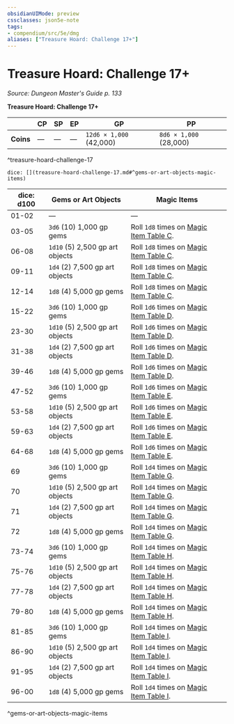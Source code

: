 ```yaml
---
obsidianUIMode: preview
cssclasses: json5e-note
tags:
- compendium/src/5e/dmg
aliases: ["Treasure Hoard: Challenge 17+"]
---
```

# Treasure Hoard: Challenge 17+
*Source: Dungeon Master's Guide p. 133* 

**Treasure Hoard: Challenge 17+**

|  | CP | SP | EP | GP | PP |
|--|----|----|----|----|----|
| **Coins** | — | — | — | `12d6 × 1,000` (42,000) | `8d6 × 1,000` (28,000) |
^treasure-hoard-challenge-17

`dice: [](treasure-hoard-challenge-17.md#^gems-or-art-objects-magic-items)`

| dice: d100 | Gems or Art Objects | Magic Items |
|------------|---------------------|-------------|
| 01-02 | — | — |
| 03-05 | `3d6` (10) 1,000 gp gems | Roll `1d8` times on [Magic Item Table C](/3-Mechanics/CLI/tables/magic-item-table-c.md). |
| 06-08 | `1d10` (5) 2,500 gp art objects | Roll `1d8` times on [Magic Item Table C](/3-Mechanics/CLI/tables/magic-item-table-c.md). |
| 09-11 | `1d4` (2) 7,500 gp art objects | Roll `1d8` times on [Magic Item Table C](/3-Mechanics/CLI/tables/magic-item-table-c.md). |
| 12-14 | `1d8` (4) 5,000 gp gems | Roll `1d8` times on [Magic Item Table C](/3-Mechanics/CLI/tables/magic-item-table-c.md). |
| 15-22 | `3d6` (10) 1,000 gp gems | Roll `1d6` times on [Magic Item Table D](/3-Mechanics/CLI/tables/magic-item-table-d.md). |
| 23-30 | `1d10` (5) 2,500 gp art objects | Roll `1d6` times on [Magic Item Table D](/3-Mechanics/CLI/tables/magic-item-table-d.md). |
| 31-38 | `1d4` (2) 7,500 gp art objects | Roll `1d6` times on [Magic Item Table D](/3-Mechanics/CLI/tables/magic-item-table-d.md). |
| 39-46 | `1d8` (4) 5,000 gp gems | Roll `1d6` times on [Magic Item Table D](/3-Mechanics/CLI/tables/magic-item-table-d.md). |
| 47-52 | `3d6` (10) 1,000 gp gems | Roll `1d6` times on [Magic Item Table E](/3-Mechanics/CLI/tables/magic-item-table-e.md). |
| 53-58 | `1d10` (5) 2,500 gp art objects | Roll `1d6` times on [Magic Item Table E](/3-Mechanics/CLI/tables/magic-item-table-e.md). |
| 59-63 | `1d4` (2) 7,500 gp art objects | Roll `1d6` times on [Magic Item Table E](/3-Mechanics/CLI/tables/magic-item-table-e.md). |
| 64-68 | `1d8` (4) 5,000 gp gems | Roll `1d6` times on [Magic Item Table E](/3-Mechanics/CLI/tables/magic-item-table-e.md). |
| 69 | `3d6` (10) 1,000 gp gems | Roll `1d4` times on [Magic Item Table G](/3-Mechanics/CLI/tables/magic-item-table-g.md). |
| 70 | `1d10` (5) 2,500 gp art objects | Roll `1d4` times on [Magic Item Table G](/3-Mechanics/CLI/tables/magic-item-table-g.md). |
| 71 | `1d4` (2) 7,500 gp art objects | Roll `1d4` times on [Magic Item Table G](/3-Mechanics/CLI/tables/magic-item-table-g.md). |
| 72 | `1d8` (4) 5,000 gp gems | Roll `1d4` times on [Magic Item Table G](/3-Mechanics/CLI/tables/magic-item-table-g.md). |
| 73-74 | `3d6` (10) 1,000 gp gems | Roll `1d4` times on [Magic Item Table H](/3-Mechanics/CLI/tables/magic-item-table-h.md). |
| 75-76 | `1d10` (5) 2,500 gp art objects | Roll `1d4` times on [Magic Item Table H](/3-Mechanics/CLI/tables/magic-item-table-h.md). |
| 77-78 | `1d4` (2) 7,500 gp art objects | Roll `1d4` times on [Magic Item Table H](/3-Mechanics/CLI/tables/magic-item-table-h.md). |
| 79-80 | `1d8` (4) 5,000 gp gems | Roll `1d4` times on [Magic Item Table H](/3-Mechanics/CLI/tables/magic-item-table-h.md). |
| 81-85 | `3d6` (10) 1,000 gp gems | Roll `1d4` times on [Magic Item Table I](/3-Mechanics/CLI/tables/magic-item-table-i.md). |
| 86-90 | `1d10` (5) 2,500 gp art objects | Roll `1d4` times on [Magic Item Table I](/3-Mechanics/CLI/tables/magic-item-table-i.md). |
| 91-95 | `1d4` (2) 7,500 gp art objects | Roll `1d4` times on [Magic Item Table I](/3-Mechanics/CLI/tables/magic-item-table-i.md). |
| 96-00 | `1d8` (4) 5,000 gp gems | Roll `1d4` times on [Magic Item Table I](/3-Mechanics/CLI/tables/magic-item-table-i.md). |
^gems-or-art-objects-magic-items
